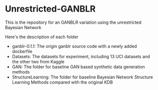 # Unrestricted-GANBLR

This is the repository for an GANBLR variation using the unrestricted Bayesian Network

Here's the description of each folder
* ganblr-0.1.1: The origin ganblr source code with a newly added dockerfile
* Datasets: The datasets for experiment, including 13 UCI datasets and the other two from Kaggle
* GAN: The folder for baseline GAN based synthetic data generation methods
* StructureLearning: The folder for baseline Bayesian Network Structure Learning Methods compared with the original KDB
